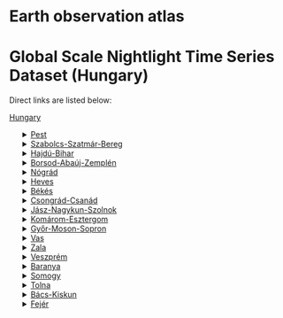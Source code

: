 # Earth observation atlas
 # Global Scale Nightlight Time Series Dataset (Hungary)
Direct links are listed below:

<a href="https://eoatlas-nightlight.s3.amazonaws.com/eoatlas-monthly-nightlight-00083.csv">Hungary</a>
<ul>
<details>
<summary><a href="https://eoatlas-nightlight.s3.amazonaws.com/eoatlas-monthly-nightlight-01420.csv">Pest</a></summary>
<ul>
<ol>
<li><a href="https://eoatlas-nightlight.s3.amazonaws.com/eoatlas-monthly-nightlight-26173.csv">Aszód</a></li><li><a href="https://eoatlas-nightlight.s3.amazonaws.com/eoatlas-monthly-nightlight-26174.csv">Budakeszi</a></li><li><a href="https://eoatlas-nightlight.s3.amazonaws.com/eoatlas-monthly-nightlight-26175.csv">Cegléd</a></li><li><a href="https://eoatlas-nightlight.s3.amazonaws.com/eoatlas-monthly-nightlight-26176.csv">Dabas</a></li><li><a href="https://eoatlas-nightlight.s3.amazonaws.com/eoatlas-monthly-nightlight-26177.csv">Dunakeszi</a></li><li><a href="https://eoatlas-nightlight.s3.amazonaws.com/eoatlas-monthly-nightlight-26178.csv">Érd</a></li><li><a href="https://eoatlas-nightlight.s3.amazonaws.com/eoatlas-monthly-nightlight-26179.csv">Gödöllő</a></li><li><a href="https://eoatlas-nightlight.s3.amazonaws.com/eoatlas-monthly-nightlight-26180.csv">Gyál</a></li><li><a href="https://eoatlas-nightlight.s3.amazonaws.com/eoatlas-monthly-nightlight-26181.csv">Monor</a></li><li><a href="https://eoatlas-nightlight.s3.amazonaws.com/eoatlas-monthly-nightlight-26182.csv">Nagykáta</a></li><li><a href="https://eoatlas-nightlight.s3.amazonaws.com/eoatlas-monthly-nightlight-26183.csv">Nagykőrös</a></li><li><a href="https://eoatlas-nightlight.s3.amazonaws.com/eoatlas-monthly-nightlight-26184.csv">Pilisvörösvár</a></li><li><a href="https://eoatlas-nightlight.s3.amazonaws.com/eoatlas-monthly-nightlight-26185.csv">Ráckeve</a></li><li><a href="https://eoatlas-nightlight.s3.amazonaws.com/eoatlas-monthly-nightlight-26186.csv">Szentendre</a></li><li><a href="https://eoatlas-nightlight.s3.amazonaws.com/eoatlas-monthly-nightlight-26187.csv">Szigetszentmiklós</a></li><li><a href="https://eoatlas-nightlight.s3.amazonaws.com/eoatlas-monthly-nightlight-26188.csv">Szob</a></li><li><a href="https://eoatlas-nightlight.s3.amazonaws.com/eoatlas-monthly-nightlight-26189.csv">Vác</a></li><li><a href="https://eoatlas-nightlight.s3.amazonaws.com/eoatlas-monthly-nightlight-26190.csv">Vecsés</a></li><li><a href="https://eoatlas-nightlight.s3.amazonaws.com/eoatlas-monthly-nightlight-26241.csv">XXI. kerület</a></li><li><a href="https://eoatlas-nightlight.s3.amazonaws.com/eoatlas-monthly-nightlight-26242.csv">XXII. kerület</a></li><li><a href="https://eoatlas-nightlight.s3.amazonaws.com/eoatlas-monthly-nightlight-26243.csv">III. kerület</a></li><li><a href="https://eoatlas-nightlight.s3.amazonaws.com/eoatlas-monthly-nightlight-26244.csv">II. kerület</a></li><li><a href="https://eoatlas-nightlight.s3.amazonaws.com/eoatlas-monthly-nightlight-26245.csv">I. kerület</a></li><li><a href="https://eoatlas-nightlight.s3.amazonaws.com/eoatlas-monthly-nightlight-26246.csv">XII. kerület</a></li><li><a href="https://eoatlas-nightlight.s3.amazonaws.com/eoatlas-monthly-nightlight-26247.csv">XI. kerület</a></li><li><a href="https://eoatlas-nightlight.s3.amazonaws.com/eoatlas-monthly-nightlight-26248.csv">IV. kerület</a></li><li><a href="https://eoatlas-nightlight.s3.amazonaws.com/eoatlas-monthly-nightlight-26249.csv">XXIII. kerület</a></li><li><a href="https://eoatlas-nightlight.s3.amazonaws.com/eoatlas-monthly-nightlight-26250.csv">XVIII. kerület</a></li><li><a href="https://eoatlas-nightlight.s3.amazonaws.com/eoatlas-monthly-nightlight-26251.csv">XVII. kerület</a></li><li><a href="https://eoatlas-nightlight.s3.amazonaws.com/eoatlas-monthly-nightlight-26252.csv">XIX. kerület</a></li><li><a href="https://eoatlas-nightlight.s3.amazonaws.com/eoatlas-monthly-nightlight-26253.csv">XX. kerület</a></li><li><a href="https://eoatlas-nightlight.s3.amazonaws.com/eoatlas-monthly-nightlight-26254.csv">IX. kerület</a></li><li><a href="https://eoatlas-nightlight.s3.amazonaws.com/eoatlas-monthly-nightlight-26255.csv">X. kerület</a></li><li><a href="https://eoatlas-nightlight.s3.amazonaws.com/eoatlas-monthly-nightlight-26256.csv">XVI. kerület</a></li><li><a href="https://eoatlas-nightlight.s3.amazonaws.com/eoatlas-monthly-nightlight-26257.csv">XIII. kerület</a></li><li><a href="https://eoatlas-nightlight.s3.amazonaws.com/eoatlas-monthly-nightlight-26258.csv">XV. kerület</a></li><li><a href="https://eoatlas-nightlight.s3.amazonaws.com/eoatlas-monthly-nightlight-26259.csv">XIV. kerület</a></li><li><a href="https://eoatlas-nightlight.s3.amazonaws.com/eoatlas-monthly-nightlight-26260.csv">VIII. kerület</a></li><li><a href="https://eoatlas-nightlight.s3.amazonaws.com/eoatlas-monthly-nightlight-26261.csv">VI. kerület</a></li><li><a href="https://eoatlas-nightlight.s3.amazonaws.com/eoatlas-monthly-nightlight-26262.csv">VII. kerület</a></li><li><a href="https://eoatlas-nightlight.s3.amazonaws.com/eoatlas-monthly-nightlight-26263.csv">V. kerület</a></li></ul>
</ol>
</details>
<details>
<summary><a href="https://eoatlas-nightlight.s3.amazonaws.com/eoatlas-monthly-nightlight-01421.csv">Szabolcs-Szatmár-Bereg</a></summary>
<ul>
<ol>
<li><a href="https://eoatlas-nightlight.s3.amazonaws.com/eoatlas-monthly-nightlight-26199.csv">Baktalórántháza</a></li><li><a href="https://eoatlas-nightlight.s3.amazonaws.com/eoatlas-monthly-nightlight-26200.csv">Csenger</a></li><li><a href="https://eoatlas-nightlight.s3.amazonaws.com/eoatlas-monthly-nightlight-26201.csv">Fehérgyarmat</a></li><li><a href="https://eoatlas-nightlight.s3.amazonaws.com/eoatlas-monthly-nightlight-26202.csv">Ibrány</a></li><li><a href="https://eoatlas-nightlight.s3.amazonaws.com/eoatlas-monthly-nightlight-26203.csv">Kemecse</a></li><li><a href="https://eoatlas-nightlight.s3.amazonaws.com/eoatlas-monthly-nightlight-26204.csv">Kisvárda</a></li><li><a href="https://eoatlas-nightlight.s3.amazonaws.com/eoatlas-monthly-nightlight-26205.csv">Mátészalka</a></li><li><a href="https://eoatlas-nightlight.s3.amazonaws.com/eoatlas-monthly-nightlight-26206.csv">Nagykálló</a></li><li><a href="https://eoatlas-nightlight.s3.amazonaws.com/eoatlas-monthly-nightlight-26207.csv">Nyírbátor</a></li><li><a href="https://eoatlas-nightlight.s3.amazonaws.com/eoatlas-monthly-nightlight-26208.csv">Nyíregyháza</a></li><li><a href="https://eoatlas-nightlight.s3.amazonaws.com/eoatlas-monthly-nightlight-26209.csv">Tiszavasvári</a></li><li><a href="https://eoatlas-nightlight.s3.amazonaws.com/eoatlas-monthly-nightlight-26210.csv">Vásárosnamény</a></li><li><a href="https://eoatlas-nightlight.s3.amazonaws.com/eoatlas-monthly-nightlight-26211.csv">Záhony</a></li></ul>
</ol>
</details>
<details>
<summary><a href="https://eoatlas-nightlight.s3.amazonaws.com/eoatlas-monthly-nightlight-01422.csv">Hajdú-Bihar</a></summary>
<ul>
<ol>
<li><a href="https://eoatlas-nightlight.s3.amazonaws.com/eoatlas-monthly-nightlight-26135.csv">Balmazújváros</a></li><li><a href="https://eoatlas-nightlight.s3.amazonaws.com/eoatlas-monthly-nightlight-26136.csv">Berettyóújfalu</a></li><li><a href="https://eoatlas-nightlight.s3.amazonaws.com/eoatlas-monthly-nightlight-26137.csv">Debrecen</a></li><li><a href="https://eoatlas-nightlight.s3.amazonaws.com/eoatlas-monthly-nightlight-26138.csv">Derecske</a></li><li><a href="https://eoatlas-nightlight.s3.amazonaws.com/eoatlas-monthly-nightlight-26139.csv">Hajdúböszörmény</a></li><li><a href="https://eoatlas-nightlight.s3.amazonaws.com/eoatlas-monthly-nightlight-26140.csv">Hajdúhadház</a></li><li><a href="https://eoatlas-nightlight.s3.amazonaws.com/eoatlas-monthly-nightlight-26141.csv">Hajdúnánás</a></li><li><a href="https://eoatlas-nightlight.s3.amazonaws.com/eoatlas-monthly-nightlight-26142.csv">Hajdúszoboszló</a></li><li><a href="https://eoatlas-nightlight.s3.amazonaws.com/eoatlas-monthly-nightlight-26143.csv">Nyíradony</a></li><li><a href="https://eoatlas-nightlight.s3.amazonaws.com/eoatlas-monthly-nightlight-26144.csv">Püspökladány</a></li></ul>
</ol>
</details>
<details>
<summary><a href="https://eoatlas-nightlight.s3.amazonaws.com/eoatlas-monthly-nightlight-01423.csv">Borsod-Abaúj-Zemplén</a></summary>
<ul>
<ol>
<li><a href="https://eoatlas-nightlight.s3.amazonaws.com/eoatlas-monthly-nightlight-26096.csv">Cigánd</a></li><li><a href="https://eoatlas-nightlight.s3.amazonaws.com/eoatlas-monthly-nightlight-26097.csv">Edelény</a></li><li><a href="https://eoatlas-nightlight.s3.amazonaws.com/eoatlas-monthly-nightlight-26098.csv">Encs</a></li><li><a href="https://eoatlas-nightlight.s3.amazonaws.com/eoatlas-monthly-nightlight-26099.csv">Gönc</a></li><li><a href="https://eoatlas-nightlight.s3.amazonaws.com/eoatlas-monthly-nightlight-26100.csv">Kazincbarcika</a></li><li><a href="https://eoatlas-nightlight.s3.amazonaws.com/eoatlas-monthly-nightlight-26101.csv">Mezőcsát</a></li><li><a href="https://eoatlas-nightlight.s3.amazonaws.com/eoatlas-monthly-nightlight-26102.csv">Mezőkövesd</a></li><li><a href="https://eoatlas-nightlight.s3.amazonaws.com/eoatlas-monthly-nightlight-26103.csv">Miskolc</a></li><li><a href="https://eoatlas-nightlight.s3.amazonaws.com/eoatlas-monthly-nightlight-26104.csv">Ózd</a></li><li><a href="https://eoatlas-nightlight.s3.amazonaws.com/eoatlas-monthly-nightlight-26105.csv">Putnok</a></li><li><a href="https://eoatlas-nightlight.s3.amazonaws.com/eoatlas-monthly-nightlight-26106.csv">Sárospatak</a></li><li><a href="https://eoatlas-nightlight.s3.amazonaws.com/eoatlas-monthly-nightlight-26107.csv">Sátoraljaújhely</a></li><li><a href="https://eoatlas-nightlight.s3.amazonaws.com/eoatlas-monthly-nightlight-26108.csv">Szerencs</a></li><li><a href="https://eoatlas-nightlight.s3.amazonaws.com/eoatlas-monthly-nightlight-26109.csv">Szikszó</a></li><li><a href="https://eoatlas-nightlight.s3.amazonaws.com/eoatlas-monthly-nightlight-26110.csv">Tiszaújváros</a></li><li><a href="https://eoatlas-nightlight.s3.amazonaws.com/eoatlas-monthly-nightlight-26111.csv">Tokaj</a></li></ul>
</ol>
</details>
<details>
<summary><a href="https://eoatlas-nightlight.s3.amazonaws.com/eoatlas-monthly-nightlight-01424.csv">Nógrád</a></summary>
<ul>
<ol>
<li><a href="https://eoatlas-nightlight.s3.amazonaws.com/eoatlas-monthly-nightlight-26167.csv">Balassagyarmat</a></li><li><a href="https://eoatlas-nightlight.s3.amazonaws.com/eoatlas-monthly-nightlight-26168.csv">Bátonyterenye</a></li><li><a href="https://eoatlas-nightlight.s3.amazonaws.com/eoatlas-monthly-nightlight-26169.csv">Pásztó</a></li><li><a href="https://eoatlas-nightlight.s3.amazonaws.com/eoatlas-monthly-nightlight-26170.csv">Rétság</a></li><li><a href="https://eoatlas-nightlight.s3.amazonaws.com/eoatlas-monthly-nightlight-26171.csv">Salgótarján</a></li><li><a href="https://eoatlas-nightlight.s3.amazonaws.com/eoatlas-monthly-nightlight-26172.csv">Szécsény</a></li></ul>
</ol>
</details>
<details>
<summary><a href="https://eoatlas-nightlight.s3.amazonaws.com/eoatlas-monthly-nightlight-01425.csv">Heves</a></summary>
<ul>
<ol>
<li><a href="https://eoatlas-nightlight.s3.amazonaws.com/eoatlas-monthly-nightlight-26145.csv">Bélapátfalva</a></li><li><a href="https://eoatlas-nightlight.s3.amazonaws.com/eoatlas-monthly-nightlight-26146.csv">Eger</a></li><li><a href="https://eoatlas-nightlight.s3.amazonaws.com/eoatlas-monthly-nightlight-26147.csv">Füzesabony</a></li><li><a href="https://eoatlas-nightlight.s3.amazonaws.com/eoatlas-monthly-nightlight-26148.csv">Gyöngyös</a></li><li><a href="https://eoatlas-nightlight.s3.amazonaws.com/eoatlas-monthly-nightlight-26149.csv">Hatvan</a></li><li><a href="https://eoatlas-nightlight.s3.amazonaws.com/eoatlas-monthly-nightlight-26150.csv">Heves</a></li><li><a href="https://eoatlas-nightlight.s3.amazonaws.com/eoatlas-monthly-nightlight-26151.csv">Pétervására</a></li></ul>
</ol>
</details>
<details>
<summary><a href="https://eoatlas-nightlight.s3.amazonaws.com/eoatlas-monthly-nightlight-01426.csv">Békés</a></summary>
<ul>
<ol>
<li><a href="https://eoatlas-nightlight.s3.amazonaws.com/eoatlas-monthly-nightlight-26087.csv">Békés</a></li><li><a href="https://eoatlas-nightlight.s3.amazonaws.com/eoatlas-monthly-nightlight-26088.csv">Békéscsaba</a></li><li><a href="https://eoatlas-nightlight.s3.amazonaws.com/eoatlas-monthly-nightlight-26089.csv">Gyomaendrőd</a></li><li><a href="https://eoatlas-nightlight.s3.amazonaws.com/eoatlas-monthly-nightlight-26090.csv">Gyula</a></li><li><a href="https://eoatlas-nightlight.s3.amazonaws.com/eoatlas-monthly-nightlight-26091.csv">Mezőkovácsháza</a></li><li><a href="https://eoatlas-nightlight.s3.amazonaws.com/eoatlas-monthly-nightlight-26092.csv">Orosháza</a></li><li><a href="https://eoatlas-nightlight.s3.amazonaws.com/eoatlas-monthly-nightlight-26093.csv">Sarkad</a></li><li><a href="https://eoatlas-nightlight.s3.amazonaws.com/eoatlas-monthly-nightlight-26094.csv">Szarvas</a></li><li><a href="https://eoatlas-nightlight.s3.amazonaws.com/eoatlas-monthly-nightlight-26095.csv">Szeghalom</a></li></ul>
</ol>
</details>
<details>
<summary><a href="https://eoatlas-nightlight.s3.amazonaws.com/eoatlas-monthly-nightlight-01427.csv">Csongrád-Csanád</a></summary>
<ul>
<ol>
<li><a href="https://eoatlas-nightlight.s3.amazonaws.com/eoatlas-monthly-nightlight-26112.csv">Csongrád</a></li><li><a href="https://eoatlas-nightlight.s3.amazonaws.com/eoatlas-monthly-nightlight-26113.csv">Hódmezővásárhely</a></li><li><a href="https://eoatlas-nightlight.s3.amazonaws.com/eoatlas-monthly-nightlight-26114.csv">Kistelek</a></li><li><a href="https://eoatlas-nightlight.s3.amazonaws.com/eoatlas-monthly-nightlight-26115.csv">Makó</a></li><li><a href="https://eoatlas-nightlight.s3.amazonaws.com/eoatlas-monthly-nightlight-26116.csv">Mórahalom</a></li><li><a href="https://eoatlas-nightlight.s3.amazonaws.com/eoatlas-monthly-nightlight-26117.csv">Szeged</a></li><li><a href="https://eoatlas-nightlight.s3.amazonaws.com/eoatlas-monthly-nightlight-26118.csv">Szentes</a></li></ul>
</ol>
</details>
<details>
<summary><a href="https://eoatlas-nightlight.s3.amazonaws.com/eoatlas-monthly-nightlight-01428.csv">Jász-Nagykun-Szolnok</a></summary>
<ul>
<ol>
<li><a href="https://eoatlas-nightlight.s3.amazonaws.com/eoatlas-monthly-nightlight-26152.csv">Jászapáti</a></li><li><a href="https://eoatlas-nightlight.s3.amazonaws.com/eoatlas-monthly-nightlight-26153.csv">Jászberény</a></li><li><a href="https://eoatlas-nightlight.s3.amazonaws.com/eoatlas-monthly-nightlight-26154.csv">Karcag</a></li><li><a href="https://eoatlas-nightlight.s3.amazonaws.com/eoatlas-monthly-nightlight-26155.csv">Kunhegyes</a></li><li><a href="https://eoatlas-nightlight.s3.amazonaws.com/eoatlas-monthly-nightlight-26156.csv">Kunszentmártonj</a></li><li><a href="https://eoatlas-nightlight.s3.amazonaws.com/eoatlas-monthly-nightlight-26157.csv">Mezőtúr</a></li><li><a href="https://eoatlas-nightlight.s3.amazonaws.com/eoatlas-monthly-nightlight-26158.csv">Szolnok</a></li><li><a href="https://eoatlas-nightlight.s3.amazonaws.com/eoatlas-monthly-nightlight-26159.csv">Tiszafüred</a></li><li><a href="https://eoatlas-nightlight.s3.amazonaws.com/eoatlas-monthly-nightlight-26160.csv">Törökszentmiklós</a></li></ul>
</ol>
</details>
<details>
<summary><a href="https://eoatlas-nightlight.s3.amazonaws.com/eoatlas-monthly-nightlight-01429.csv">Komárom-Esztergom</a></summary>
<ul>
<ol>
<li><a href="https://eoatlas-nightlight.s3.amazonaws.com/eoatlas-monthly-nightlight-26161.csv">Esztergom</a></li><li><a href="https://eoatlas-nightlight.s3.amazonaws.com/eoatlas-monthly-nightlight-26162.csv">Kisbér</a></li><li><a href="https://eoatlas-nightlight.s3.amazonaws.com/eoatlas-monthly-nightlight-26163.csv">Komárom</a></li><li><a href="https://eoatlas-nightlight.s3.amazonaws.com/eoatlas-monthly-nightlight-26164.csv">Oroszlány</a></li><li><a href="https://eoatlas-nightlight.s3.amazonaws.com/eoatlas-monthly-nightlight-26165.csv">Tata</a></li><li><a href="https://eoatlas-nightlight.s3.amazonaws.com/eoatlas-monthly-nightlight-26166.csv">Tatabánya</a></li></ul>
</ol>
</details>
<details>
<summary><a href="https://eoatlas-nightlight.s3.amazonaws.com/eoatlas-monthly-nightlight-01430.csv">Győr-Moson-Sopron</a></summary>
<ul>
<ol>
<li><a href="https://eoatlas-nightlight.s3.amazonaws.com/eoatlas-monthly-nightlight-26128.csv">Csorna</a></li><li><a href="https://eoatlas-nightlight.s3.amazonaws.com/eoatlas-monthly-nightlight-26129.csv">Győr</a></li><li><a href="https://eoatlas-nightlight.s3.amazonaws.com/eoatlas-monthly-nightlight-26130.csv">Kapuvár</a></li><li><a href="https://eoatlas-nightlight.s3.amazonaws.com/eoatlas-monthly-nightlight-26131.csv">Mosonmagyaróvár</a></li><li><a href="https://eoatlas-nightlight.s3.amazonaws.com/eoatlas-monthly-nightlight-26132.csv">Pannonhalm</a></li><li><a href="https://eoatlas-nightlight.s3.amazonaws.com/eoatlas-monthly-nightlight-26133.csv">Sopron</a></li><li><a href="https://eoatlas-nightlight.s3.amazonaws.com/eoatlas-monthly-nightlight-26134.csv">Tét</a></li></ul>
</ol>
</details>
<details>
<summary><a href="https://eoatlas-nightlight.s3.amazonaws.com/eoatlas-monthly-nightlight-01431.csv">Vas</a></summary>
<ul>
<ol>
<li><a href="https://eoatlas-nightlight.s3.amazonaws.com/eoatlas-monthly-nightlight-26218.csv">Celldömölk</a></li><li><a href="https://eoatlas-nightlight.s3.amazonaws.com/eoatlas-monthly-nightlight-26219.csv">Körmend</a></li><li><a href="https://eoatlas-nightlight.s3.amazonaws.com/eoatlas-monthly-nightlight-26220.csv">Kőszeg</a></li><li><a href="https://eoatlas-nightlight.s3.amazonaws.com/eoatlas-monthly-nightlight-26221.csv">Sárvár</a></li><li><a href="https://eoatlas-nightlight.s3.amazonaws.com/eoatlas-monthly-nightlight-26222.csv">Szentgotthárd</a></li><li><a href="https://eoatlas-nightlight.s3.amazonaws.com/eoatlas-monthly-nightlight-26223.csv">Szombathely</a></li><li><a href="https://eoatlas-nightlight.s3.amazonaws.com/eoatlas-monthly-nightlight-26224.csv">Vasvár</a></li></ul>
</ol>
</details>
<details>
<summary><a href="https://eoatlas-nightlight.s3.amazonaws.com/eoatlas-monthly-nightlight-01432.csv">Zala</a></summary>
<ul>
<ol>
<li><a href="https://eoatlas-nightlight.s3.amazonaws.com/eoatlas-monthly-nightlight-26235.csv">Keszthely</a></li><li><a href="https://eoatlas-nightlight.s3.amazonaws.com/eoatlas-monthly-nightlight-26236.csv">Lenti</a></li><li><a href="https://eoatlas-nightlight.s3.amazonaws.com/eoatlas-monthly-nightlight-26237.csv">Letenye</a></li><li><a href="https://eoatlas-nightlight.s3.amazonaws.com/eoatlas-monthly-nightlight-26238.csv">Nagykanizsa</a></li><li><a href="https://eoatlas-nightlight.s3.amazonaws.com/eoatlas-monthly-nightlight-26239.csv">Zalaegerszeg</a></li><li><a href="https://eoatlas-nightlight.s3.amazonaws.com/eoatlas-monthly-nightlight-26240.csv">Zalaszentgrót</a></li></ul>
</ol>
</details>
<details>
<summary><a href="https://eoatlas-nightlight.s3.amazonaws.com/eoatlas-monthly-nightlight-01433.csv">Veszprém</a></summary>
<ul>
<ol>
<li><a href="https://eoatlas-nightlight.s3.amazonaws.com/eoatlas-monthly-nightlight-26225.csv">Ajka</a></li><li><a href="https://eoatlas-nightlight.s3.amazonaws.com/eoatlas-monthly-nightlight-26226.csv">Balatonalmádi</a></li><li><a href="https://eoatlas-nightlight.s3.amazonaws.com/eoatlas-monthly-nightlight-26227.csv">Balatonfüred</a></li><li><a href="https://eoatlas-nightlight.s3.amazonaws.com/eoatlas-monthly-nightlight-26228.csv">Devecser</a></li><li><a href="https://eoatlas-nightlight.s3.amazonaws.com/eoatlas-monthly-nightlight-26229.csv">Pápa</a></li><li><a href="https://eoatlas-nightlight.s3.amazonaws.com/eoatlas-monthly-nightlight-26230.csv">Sümeg</a></li><li><a href="https://eoatlas-nightlight.s3.amazonaws.com/eoatlas-monthly-nightlight-26231.csv">Tapolca</a></li><li><a href="https://eoatlas-nightlight.s3.amazonaws.com/eoatlas-monthly-nightlight-26232.csv">Várpalota</a></li><li><a href="https://eoatlas-nightlight.s3.amazonaws.com/eoatlas-monthly-nightlight-26233.csv">Veszprém</a></li><li><a href="https://eoatlas-nightlight.s3.amazonaws.com/eoatlas-monthly-nightlight-26234.csv">Zirc</a></li></ul>
</ol>
</details>
<details>
<summary><a href="https://eoatlas-nightlight.s3.amazonaws.com/eoatlas-monthly-nightlight-01434.csv">Baranya</a></summary>
<ul>
<ol>
<li><a href="https://eoatlas-nightlight.s3.amazonaws.com/eoatlas-monthly-nightlight-26066.csv">Bóly</a></li><li><a href="https://eoatlas-nightlight.s3.amazonaws.com/eoatlas-monthly-nightlight-26067.csv">Komló</a></li><li><a href="https://eoatlas-nightlight.s3.amazonaws.com/eoatlas-monthly-nightlight-26068.csv">Mohács</a></li><li><a href="https://eoatlas-nightlight.s3.amazonaws.com/eoatlas-monthly-nightlight-26069.csv">Pécs</a></li><li><a href="https://eoatlas-nightlight.s3.amazonaws.com/eoatlas-monthly-nightlight-26070.csv">Pécsvárad</a></li><li><a href="https://eoatlas-nightlight.s3.amazonaws.com/eoatlas-monthly-nightlight-26071.csv">Hegyhát</a></li><li><a href="https://eoatlas-nightlight.s3.amazonaws.com/eoatlas-monthly-nightlight-26072.csv">Sellye</a></li><li><a href="https://eoatlas-nightlight.s3.amazonaws.com/eoatlas-monthly-nightlight-26073.csv">Siklós</a></li><li><a href="https://eoatlas-nightlight.s3.amazonaws.com/eoatlas-monthly-nightlight-26074.csv">Szentlőrinc</a></li><li><a href="https://eoatlas-nightlight.s3.amazonaws.com/eoatlas-monthly-nightlight-26075.csv">Szigetvár</a></li></ul>
</ol>
</details>
<details>
<summary><a href="https://eoatlas-nightlight.s3.amazonaws.com/eoatlas-monthly-nightlight-01435.csv">Somogy</a></summary>
<ul>
<ol>
<li><a href="https://eoatlas-nightlight.s3.amazonaws.com/eoatlas-monthly-nightlight-26191.csv">Barcs</a></li><li><a href="https://eoatlas-nightlight.s3.amazonaws.com/eoatlas-monthly-nightlight-26192.csv">Csurgó</a></li><li><a href="https://eoatlas-nightlight.s3.amazonaws.com/eoatlas-monthly-nightlight-26193.csv">Fonyód</a></li><li><a href="https://eoatlas-nightlight.s3.amazonaws.com/eoatlas-monthly-nightlight-26194.csv">Kaposvár</a></li><li><a href="https://eoatlas-nightlight.s3.amazonaws.com/eoatlas-monthly-nightlight-26195.csv">Marcali</a></li><li><a href="https://eoatlas-nightlight.s3.amazonaws.com/eoatlas-monthly-nightlight-26196.csv">Nagyatád</a></li><li><a href="https://eoatlas-nightlight.s3.amazonaws.com/eoatlas-monthly-nightlight-26197.csv">Siófok</a></li><li><a href="https://eoatlas-nightlight.s3.amazonaws.com/eoatlas-monthly-nightlight-26198.csv">Tab</a></li></ul>
</ol>
</details>
<details>
<summary><a href="https://eoatlas-nightlight.s3.amazonaws.com/eoatlas-monthly-nightlight-01436.csv">Tolna</a></summary>
<ul>
<ol>
<li><a href="https://eoatlas-nightlight.s3.amazonaws.com/eoatlas-monthly-nightlight-26212.csv">Bonyhád</a></li><li><a href="https://eoatlas-nightlight.s3.amazonaws.com/eoatlas-monthly-nightlight-26213.csv">Dombóvár</a></li><li><a href="https://eoatlas-nightlight.s3.amazonaws.com/eoatlas-monthly-nightlight-26214.csv">Paks</a></li><li><a href="https://eoatlas-nightlight.s3.amazonaws.com/eoatlas-monthly-nightlight-26215.csv">Szekszárd</a></li><li><a href="https://eoatlas-nightlight.s3.amazonaws.com/eoatlas-monthly-nightlight-26216.csv">Tamási</a></li><li><a href="https://eoatlas-nightlight.s3.amazonaws.com/eoatlas-monthly-nightlight-26217.csv">Tolna</a></li></ul>
</ol>
</details>
<details>
<summary><a href="https://eoatlas-nightlight.s3.amazonaws.com/eoatlas-monthly-nightlight-01437.csv">Bács-Kiskun</a></summary>
<ul>
<ol>
<li><a href="https://eoatlas-nightlight.s3.amazonaws.com/eoatlas-monthly-nightlight-26076.csv">Baja</a></li><li><a href="https://eoatlas-nightlight.s3.amazonaws.com/eoatlas-monthly-nightlight-26077.csv">Bácsalmás</a></li><li><a href="https://eoatlas-nightlight.s3.amazonaws.com/eoatlas-monthly-nightlight-26078.csv">Jánoshalma</a></li><li><a href="https://eoatlas-nightlight.s3.amazonaws.com/eoatlas-monthly-nightlight-26079.csv">Kalocsa</a></li><li><a href="https://eoatlas-nightlight.s3.amazonaws.com/eoatlas-monthly-nightlight-26080.csv">Kecskemét</a></li><li><a href="https://eoatlas-nightlight.s3.amazonaws.com/eoatlas-monthly-nightlight-26081.csv">Kiskőrös</a></li><li><a href="https://eoatlas-nightlight.s3.amazonaws.com/eoatlas-monthly-nightlight-26082.csv">Kiskunfélegyháza</a></li><li><a href="https://eoatlas-nightlight.s3.amazonaws.com/eoatlas-monthly-nightlight-26083.csv">Kiskunhalas</a></li><li><a href="https://eoatlas-nightlight.s3.amazonaws.com/eoatlas-monthly-nightlight-26084.csv">Kiskunmajsa</a></li><li><a href="https://eoatlas-nightlight.s3.amazonaws.com/eoatlas-monthly-nightlight-26085.csv">Kunszentmiklós</a></li><li><a href="https://eoatlas-nightlight.s3.amazonaws.com/eoatlas-monthly-nightlight-26086.csv">Tiszakécske</a></li></ul>
</ol>
</details>
<details>
<summary><a href="https://eoatlas-nightlight.s3.amazonaws.com/eoatlas-monthly-nightlight-01438.csv">Fejér</a></summary>
<ul>
<ol>
<li><a href="https://eoatlas-nightlight.s3.amazonaws.com/eoatlas-monthly-nightlight-26119.csv">Bicske</a></li><li><a href="https://eoatlas-nightlight.s3.amazonaws.com/eoatlas-monthly-nightlight-26120.csv">Dunaújváros</a></li><li><a href="https://eoatlas-nightlight.s3.amazonaws.com/eoatlas-monthly-nightlight-26121.csv">Enying</a></li><li><a href="https://eoatlas-nightlight.s3.amazonaws.com/eoatlas-monthly-nightlight-26122.csv">Gárdony</a></li><li><a href="https://eoatlas-nightlight.s3.amazonaws.com/eoatlas-monthly-nightlight-26123.csv">Martonvásár</a></li><li><a href="https://eoatlas-nightlight.s3.amazonaws.com/eoatlas-monthly-nightlight-26124.csv">Mór</a></li><li><a href="https://eoatlas-nightlight.s3.amazonaws.com/eoatlas-monthly-nightlight-26125.csv">Polgard</a></li><li><a href="https://eoatlas-nightlight.s3.amazonaws.com/eoatlas-monthly-nightlight-26126.csv">Sárbogárd</a></li><li><a href="https://eoatlas-nightlight.s3.amazonaws.com/eoatlas-monthly-nightlight-26127.csv">Székesfehérvár</a></li></ul>
</ol>
</details>
